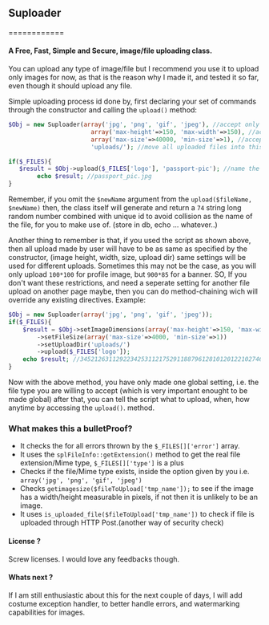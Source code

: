 ## Suploader
============
#### A Free, Fast, Simple and Secure, image/file uploading class.

You can upload any type of image/file but I recommend you use it to upload only images for now, 
as that is the reason why I made it, and tested it so far, even though it should upload any file.

Simple uploading process id done by, first declaring your set of commands through the constructor and calling the 
`upload()` method: 
````php
$Obj = new Suploader(array('jpg', 'png', 'gif', 'jpeg'), //accept only these type of files
                       array('max-height'=>150, 'max-width'=>150), //accept only dimensions specified here
                       array('max-size'=>40000, 'min-size'=>1), //accept only in-between these file sizes
                       'uploads/'); //move all uploaded files into this directory. 

if($_FILES){
   $result = $Obj->upload($_FILES['logo'], 'passport-pic'); //name the file/image as 'passport-pic'
        echo $result; //passport_pic.jpg
}
````
Remember, if you omit the `$newName` argument from the `upload($fileName, $newName)` then, the class itself will 
generate and return a `74` string long random number combined with unique id to avoid collision as the name of the file, for you to make use of. (store in db, echo ... whatever..)

Another thing to remember is that, if you used the script as shown above, then all upload made by user will have to be
as same as specified by the constructor, (image height, width, size, upload dir) same settings will be used for different uploads. Sometimes this may not be the case, as you will only upload `100*100` for profile image, but `900*85` for a banner. SO,  If you don't want these restrictions, and need a seperate setting for another file upload on another page maybe, then you can do method-chaining wich will override any existing directives. Example:
````php
$Obj = new Suploader(array('jpg', 'png', 'gif', 'jpeg'));
if($_FILES){
    $result = $Obj->setImageDimensions(array('max-height'=>150, 'max-width'=>150))
        ->setFileSize(array('max-size'=>4000, 'min-size'=>1))
        ->setUploadDir('uploads/')
        ->upload($_FILES['logo']);
    echo $result; //345212631129223425311217529118879612810120122102746529cc1c8d909c1.40357962.jpg
}
````
Now with the above method, you have only made one global setting, i.e. the file type you are willing to accept (which is very important enought to be made global) after that, you can tell the script what to upload, when, how anytime by accessing the `upload()`. method.  



### What makes this a bulletProof? 

* It checks the for all errors thrown by the `$_FILES[]['error']` array. 
* It uses the `splFileInfo::getExtension()` method to get the real file extension/Mime type, `$_FILES[]['type']` is a plus
* Checks if the file/Mime type exists, inside the option given by you i.e. `array('jpg', 'png', 'gif', 'jpeg')`
* Checks `getimagesize($fileToUpload['tmp_name']);` to see if the image has a width/height measurable in pixels, if not then it is unlikely to be an image. 
* It uses `is_uploaded_file($fileToUpload['tmp_name'])` to check if file is uploaded through HTTP Post.(another way of security check)


#### License ? 

Screw licenses. I would love any feedbacks though. 

#### Whats next ? 
If I am still enthusiastic about this for the next couple of days, I will add costume exception handler, to better handle errors, and watermarking capabilities for images. 
